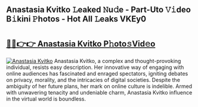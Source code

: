 ## Anastasia Kvitko 𝙻eaked 𝙽u𝚍e - Part-Uto 𝚅𝚒deo B𝚒kini 𝙿hotos - Hot All 𝙻eaks VKEy0

# <h2><a href="http://ld4y0d.urlbe.top/?page=Anastasia+Kvitko">🔗🔗👉👉 Anastasia Kvitko P𝚑oto𝚜Vid𝚎o</a></h2>

[![Anastasia Kvitko](https://i.imgur.com/eBuTRDB.gif)](http://ld4y0d.urlbe.top/?page=Anastasia+Kvitko)
Anastasia Kvitko, a complex and thought-provoking individual, resists easy description. Her innovative way of engaging with online audiences has fascinated and enraged spectators, igniting debates on privacy, morality, and the intricacies of digital societies. Despite the ambiguity of her future plans, her mark on online culture is indelible. Armed with unwavering tenacity and undeniable charm, Anastasia Kvitko influence in the virtual world is boundless.
